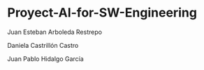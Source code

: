 # Proyect-AI-for-SW-Engineering

Juan Esteban Arboleda Restrepo

Daniela Castrillón Castro

Juan Pablo Hidalgo García
